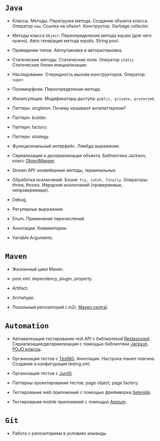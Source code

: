 # **`Java`**

* Классы. Методы. Перегрузка метода. Создание объекта класса. Оператор `new`. Ссылка на объект. Конструктор. Garbage collector.

* Методы класса `Object`. Переопределение метода equals (для чего нужно). Авто генерация метода equals. String pool.

* Приведение типов. Автоупаковка и автораспаковка.

* Статические методы. Статические поля. Оператор `static`. Статические блоки инициализации.

* Наследование. Очередность вызова конструкторов. Оператор: `super`.

* Полиморфизм. Переопределение метода.

* Инкапсуляция. Модификаторы доступа: `public, private, protected`.

* Паттерн: singleton. Почему называют антипаттерном?

* Паттерн: builder.

* Паттерн: factory.

* Паттерн: strategy.

* Функциолнальный интерфейс. Лямбда выражения.

* Сериализация и десериализация объекта. Библиотека Jackson, класс [ObjectMapper](https://mvnrepository.com/artifact/com.fasterxml.jackson.core/jackson-databind).

* Stream API: конвейерные методы, терминальные.

* Обработка исключений. Блоки: `try, catch, finally`. Операторы: throw, throws. Иерархия исключений (проверяемые, непроверяемые).

* Debug.

* Регулярные выражения.

* Enum. Применение перечислений.

* Аннотации. Комментарии.

* Variable Arguments.

# **`Maven`**

* Жизненный цикл Maven.

* pom.xml: dependency, plugin, property.

* Artifact.

* Archetype.

* Локальный репозиторий (.m2). [Maven central](https://mvnrepository.com/).

# **`Automation`**

* Автоматизация тестирования rest API с библиотекой [Restassured](https://rest-assured.io/). Сериализация/десериализация с помощью библиотеки [Jackson](https://mvnrepository.com/search?q=com.fasterxml.jackson.core). 
[POJO классы](https://www.jsonschema2pojo.org/).

* Организация тестов с [TestNG](https://testng.org/doc/). Аннотации. Настрока maven плагина. Создание и конфигурация testng.xml.

* Организация тестов с [Junit5](https://junit.org/junit5/docs/current/user-guide/).

* Паттерны проектирования тестов: page object, page factory.

* Тестирование web приложений с помощью фреймворка [Selenide](https://ru.selenide.org/).

* Тестирование mobile приложений с помощью [Appium](https://appium.io/).

# **`Git`**

* Работа с репозиторием в условиях команды